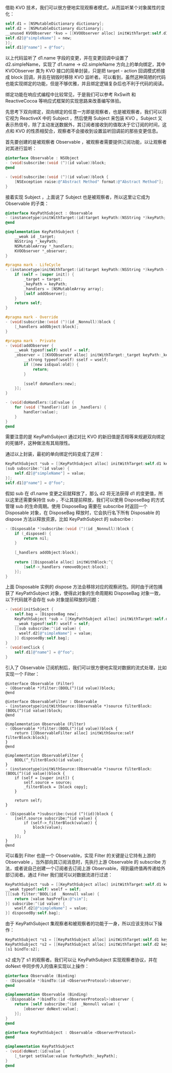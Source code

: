 借助 KVO 技术，我们可以很方便地实现观察者模式，从而监听某个对象属性的变化：

```objective-c
self.d1 = [NSMutableDictionary dictionary];
self.d2 = [NSMutableDictionary dictionary];
__unused KVOObserver *kvo = [[KVOObserver alloc] initWithTarget:self.d1 keyPath:@"name" handler:^(id  _Nonnull new, id  _Nonnull old) {
self.d2[@"simpleName"] = new;
}];
self.d1[@"name"] = @"foo";
```
以上代码监听了 d1.name 字段的变更，并在变更回调中设置了 d2.simpleName，实现了 d1.name -> d2.simpleName 方向上的单向绑定，其中 KVOObserver 类为 KVO 接口的简单封装，只是把 target - action 回调模式桥接成 block 回调，并且在销毁时移除 KVO 监听者。可以看到，虽然这种简陋的代码也能实现绑定的功能，但是不够优雅，并且绑定逻辑复杂后也不利于代码的阅读。

绑定功能在响应式编程中比较常见，于是我们可以参考 RxSwift 和 ReactiveCocoa 等响应式框架的实现思路来改善编写体验。

先思考下双向绑定，双向绑定的任意一方即是观察者，也是被观察者，我们可以将它视为 ReactiveX 中的 Subject ，然后使用 Subject 来包装 KVO 。Subject 又表示热信号，除了主动发送数据外，其订阅者接收到的值取决于它订阅的时间，这点和 KVO 的性质相契合，观察者不会接收到设置监听回调前的那些变更信息。

首先要创建的是被观察者 Observable ，被观察者需要提供订阅功能，以让观察者对其进行监听：

```objective-c
@interface Observable : NSObject
- (void)subscribe:(void (^)(id value))block;
@end

- (void)subscribe:(void (^)(id value))block {
    [NSException raise:@"Abstract Method" format:@"Abstract Method"];
}
```
接着实现 Subject ，上面说了 Subject 也是被观察者，所以这里让它成为 Observable 的子类：

```objective-c
@interface KeyPathSubject : Observable
- (instancetype)initWithTarget:(id)target keyPath:(NSString *)keyPath;
@end

@implementation KeyPathSubject {
    __weak id _target;
    NSString *_keyPath;
    NSMutableArray *_handlers;
    KVOObserver *_observer;
}

#pragma mark - LifeCycle
- (instancetype)initWithTarget:(id)target keyPath:(NSString *)keyPath {
    if (self = [super init]) {
        _target = target;
        _keyPath = keyPath;
        _handlers = [NSMutableArray array];
        [self addObserver];
    }
    return self;
}

#pragma mark - Override
- (void)subscribe:(void (^)(id _Nonnull))block {    
    [_handlers addObject:block];
}

#pragma mark - Private
- (void)addObserver {
    __weak typeof(self) wself = self;
    _observer = [[KVOObserver alloc] initWithTarget:_target keyPath:_keyPath handler:^(id new, id old) {
        __strong typeof(wself) sself = wself;
        if ([new isEqual:old]) {
            return;
        }
        
        [sself doHandlers:new];
    }];
}

- (void)doHandlers:(id)value {
    for (void (^handler)(id) in _handlers) {
        handler(value);
    }
}
@end
```

需要注意的是 KeyPathSubject 通过对比 KVO 的新旧值是否相等来规避双向绑定的死循环，这种做法有其局限性。

通过以上封装，最初的单向绑定代码变成了这样：

```objective-c
KeyPathSubject *sub = [[KeyPathSubject alloc] initWithTarget:self.d1 keyPath:@"name"];
[sub subscribe:^(id value) {
    self.d2[@"simpleName"] = value;
}];
self.d1[@"name"] = @"foo";
```

假如 sub 在 d1.name 变更之前就释放了，那么 d2 将无法获得 d1 的变更值，所以这里还需要保持住 sub ，不让其提前释放，我们可以使用 DisposeBag 的方式管理 sub 的生命周期。使用 DisposeBag 需要在 subscribe 时返回一个 Disposable 对象，在 DisposeBag 释放时，它会执行名下所有 Disposable 的 dispose 方法以释放资源，比如 KeyPathSubject 的 subscribe :

```objective-c
- (Disposable *)subscribe:(void (^)(id _Nonnull))block {
    if (_disposed) {
        return nil;
    }
    
    [_handlers addObject:block];
    
    return [[Disposable alloc] initWithBlock:^{
        [self->_handlers removeObject:block];
    }];
}
```

上面 Disposable 实例的 dispose 方法会移除对应的观察闭包。同时由于闭包捕获了 KeyPathSubject 对象，使得此对象的生命周期和 DisposeBag 对象一致，以下代码就不会存在 sub 对象提前释放的问题：

```objective-c
- (void)initSubject {
    self.bag = [DisposeBag new];
    KeyPathSubject *sub = [[KeyPathSubject alloc] initWithTarget:self.d1 keyPath:@"name"];
    __weak typeof(self) wself = self;
    [[sub subscribe:^(id value) {
      wself.d2[@"simpleName"] = value;
    }] disposedBy:self.bag];  
}
- (void)onClick {
    self.d1[@"name"] = @"foo"; 
}
```

引入了 Observable 订阅机制后，我们可以很方便地实现对数据的流式处理，比如实现一个 Filter：

```objc
@interface Observable (Filter)
- (Observable *)filter:(BOOL(^)(id value))block;
@end

@interface ObservableFilter : Observable
- (instancetype)initWithSource:(Observable *)source filterBlock:(BOOL(^)(id value))block;
@end

@implementation Observable (Filter)
- (Observable *)filter:(BOOL(^)(id value))block {
    return [[ObservableFilter alloc] initWithSource:self filterBlock:block];
}
@end

@implementation ObservableFilter {
    BOOL(^_filterBlock)(id value);
}
- (instancetype)initWithSource:(Observable *)source filterBlock:(BOOL(^)(id value))block {
    if (self = [super init]) {
        self.source = source;
        _filterBlock = [block copy];
    }
    
    return self;
}

- (Disposable *)subscribe:(void (^)(id))block {
    [self.source subscribe:^(id value) {
        if (self->_filterBlock(value)) {
            block(value);
        }
    }];
}
@end
```

可以看到 Filter 也是一个 Observable，实现 Filter 的关键是让它持有上游的 Observable ，当外部向其订阅消息时，先执行上游 Observable 的 subscribe 方法，或者说自己创建一个订阅者去订阅上游 Observable，得到最终值再传递给外部订阅者。通过 Filter 我们就可以对数据流进行过滤：

```objective-c
KeyPathSubject *sub = [[KeyPathSubject alloc] initWithTarget:self.d1 keyPath:@"name"];
__weak typeof(self) wself = self;
[[[sub filter:^BOOL(id  _Nonnull value) {
    return [value hasPrefix:@"sim"];
}] subscribe:^(id value) {
    wself.d2[@"simpleName"] = value;
}] disposedBy:self.bag];
```

由于 KeyPathSubject 集观察者和被观察者的功能于一身，所以应该支持以下操作：

```objective-c
KeyPathSubject *s1 = [[KeyPathSubject alloc] initWithTarget:self.d1 keyPath:@"name"];
KeyPathSubject *s2 = [[KeyPathSubject alloc] initWithTarget:self.d2 keyPath:@"simple"];
[s1 bindTo:s2];
```

s2 成为了 s1 的观察者。我们可以让 KeyPathSubject 实现观察者协议，并在 doNext 中同步传入的值来实现以上操作：

```objective-c
@interface Observable (Binding)
- (Disposable *)bindTo:(id <ObserverProtocol>)observer;
@end

@implementation Observable (Binding)
- (Disposable *)bindTo:(id <ObserverProtocol>)observer {
    return [self subscribe:^(id  _Nonnull value) {
        [observer doNext:value];
    }];
}
@end

@interface KeyPathSubject : Observable <ObserverProtocol>
@end

@implementation KeyPathSubject 
- (void)doNext:(id)value {
    [_target setValue:value forKeyPath:_keyPath];
}
@end
```

